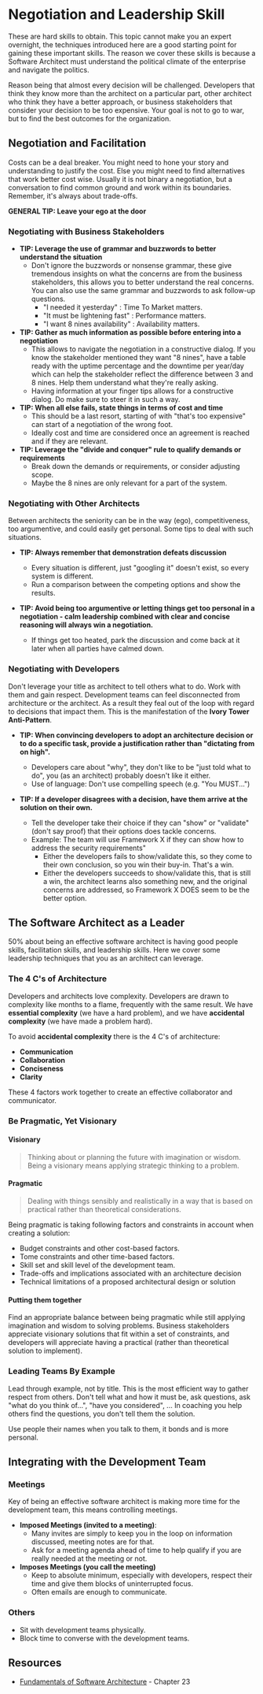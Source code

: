 # Negotiation and Leadership Skill

These are hard skills to obtain. This topic cannot make you an expert overnight, the techniques introduced here are a good starting point for gaining these important skills. The reason we cover these skills is because a Software Architect must understand the political climate of the enterprise and navigate the politics. 

Reason being that almost every decision will be challenged. Developers that think they know more than the architect on a particular part, other architect who think they have a better approach, or business stakeholders that consider your decision to be too expensive. Your goal is not to go to war, but to find the best outcomes for the organization.

## Negotiation and Facilitation
Costs can be a deal breaker. You might need to hone your story and understanding to justify the cost. Else you might need to find alternatives that work better cost wise. Usually it is not binary a negotiation, but a conversation to find common ground and work within its boundaries. Remember, it's always about trade-offs.

**GENERAL TIP: Leave your ego at the door**

### Negotiating with Business Stakeholders

* **TIP: Leverage the use of grammar and buzzwords to better understand the situation**
    * Don't ignore the buzzwords or nonsense grammar, these give tremendous insights on what the concerns are from the business stakeholders, this allows you to better understand the real concerns. You can also use the same grammar and buzzwords to ask follow-up questions.
        * "I needed it yesterday" : Time To Market matters.
        * "It must be lightening fast" : Performance matters.
        * "I want 8 nines availability" : Availability matters.
* **TIP: Gather as much information as possible before entering into a negotiation**
    * This allows to navigate the negotiation in a constructive dialog. If you know the stakeholder mentioned they want "8 nines", have a table ready with the uptime percentage and the downtime per year/day which can help the stakeholder reflect the difference between 3 and 8 nines. Help them understand what they're really asking.
    * Having information at your finger tips allows for a constructive dialog. Do make sure to steer it in such a way.
* **TIP: When all else fails, state things in terms of cost and time**
    * This should be a last resort, starting of with "that's too expensive" can start of a negotiation of the wrong foot.
    * Ideally cost and time are considered once an agreement is reached and if they are relevant.
* **TIP: Leverage the "divide and conquer" rule to qualify demands or requirements**
    * Break down the demands or requirements, or consider adjusting scope.
    * Maybe the 8 nines are only relevant for a part of the system.

### Negotiating with Other Architects
Between architects the seniority can be in the way (ego), competitiveness, too argumentive, and could easily get personal. Some tips to deal with such situations.

* **TIP: Always remember that demonstration defeats discussion**
    * Every situation is different, just "googling it" doesn't exist, so every system is different.
    * Run a comparison between the competing options and show the results. 

* **TIP: Avoid being too argumentive or letting things get too personal in a negotiation - calm leadership combined with clear and concise reasoning will always win a negotiation.**
    * If things get too heated, park the discussion and come back at it later when all parties have calmed down.

### Negotiating with Developers
Don't leverage your title as architect to tell others what to do. Work with them and gain respect. Development teams can feel disconnected from architecture or the architect. As a result they feal out of the loop with regard to decisions that impact them. This is the manifestation of the **Ivory Tower Anti-Pattern**.

* **TIP: When convincing developers to adopt an architecture decision or to do a specific task, provide a justification rather than "dictating from on high".**
    * Developers care about "why", they don't like to be "just told what to do", you (as an architect) probably doesn't like it either.
    * Use of language: Don't use compelling speech (e.g. "You MUST...")

* **TIP: If a developer disagrees with a decision, have them arrive at the solution on their own.**
    * Tell the developer take their choice if they can "show" or "validate" (don't say proof) that their options does tackle concerns.
    * Example: The team will use Framework X if they can show how to address the security requirements"
        * Either the developers fails to show/validate this, so they come to their own conclusion, so you win their buy-in. That's a win.
        * Either the developers succeeds to show/validate this, that is still a win, the architect learns also something new, and the original concerns are addressed, so Framework X DOES seem to be the better option.

## The Software Architect as a Leader

50% about being an effective software architect is having good people skills, facilitation skills, and leadership skills. Here we cover some leadership techniques that you as an architect can leverage.

### The 4 C's of Architecture
Developers and architects love complexity. Developers are drawn to complexity like months to a flame, frequently with the same result. We have **essential complexity** (we have a hard problem), and we have **accidental complexity** (we have made a problem hard).

To avoid **accidental complexity** there is the 4 C's of architecture:
* **Communication**
* **Collaboration**
* **Conciseness**
* **Clarity**

These 4 factors work together to create an effective collaborator and communicator.

### Be Pragmatic, Yet Visionary

#### Visionary
> Thinking about or planning the future with imagination or wisdom.
> Being a visionary means applying strategic thinking to a problem.

#### Pragmatic
> Dealing with things sensibly and realistically in a way that is based on practical rather than theoretical considerations.

Being pragmatic is taking following factors and constraints in account when creating a solution:
* Budget constraints and other cost-based factors.
* Tome constraints and other time-based factors.
* Skill set and skill level of the development team.
* Trade-offs and implications associated with an architecture decision
* Technical limitations of a proposed architectural design or solution

#### Putting them together
Find an appropriate balance between being pragmatic while still applying imagination and wisdom to solving problems. Business stakeholders appreciate visionary solutions that fit within a set of constraints, and developers will appreciate having a practical (rather than theoretical solution to implement).

### Leading Teams By Example
Lead through example, not by title. This is the most efficient way to gather respect from others. Don't tell what and how it must be, ask questions, ask "what do you think of...", "have you considered", ... In coaching you help others find the questions, you don't tell them the solution.

Use people their names when you talk to them, it bonds and is more personal.

## Integrating with the Development Team

### Meetings
Key of being an effective software architect is making more time for the development team, this means controlling meetings.

* **Imposed Meetings (invited to a meeting)**:
    * Many invites are simply to keep you in the loop on information discussed, meeting notes are for that.
    * Ask for a meeting agenda ahead of time to help qualify if you are really needed at the meeting or not.
* **Imposes Meetings (you call the meeting)**
    * Keep to absolute minimum, especially with developers, respect their time and give them blocks of uninterrupted focus.
    * Often emails are enough to communicate.

### Others

* Sit with development teams physically.
* Block time to converse with the development teams.

## Resources

* [Fundamentals of Software Architecture](https://fundamentalsofsoftwarearchitecture.com/) - Chapter 23
